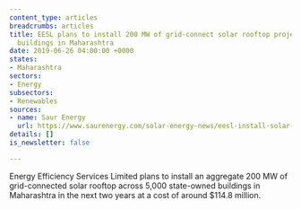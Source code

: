 ```yaml
---
content_type: articles
breadcrumbs: articles
title: EESL plans to install 200 MW of grid-connect solar rooftop projects on state-owned
  buildings in Maharashtra
date: 2019-06-26 04:00:00 +0000
states:
- Maharashtra
sectors:
- Energy
subsectors:
- Renewables
sources:
- name: Saur Energy
  url: https://www.saurenergy.com/solar-energy-news/eesl-install-solar-rooftops-200-mw-maharashtra
details: []
is_newsletter: false

---
```

Energy Efficiency Services Limited plans to install an aggregate 200 MW of grid-connected solar rooftop across 5,000 state-owned buildings in Maharashtra in the next two years at a cost of around $114.8 million.

